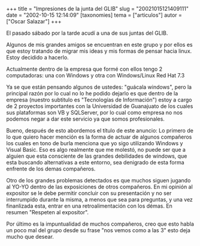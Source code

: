 +++
title = "Impresiones de la junta del GLIB"
slug = "20021015121409111"
date = "2002-10-15 12:14:09"
[taxonomies]
tema = ["articulos"]
autor = ["Oscar Salazar"]
+++

El pasado sábado por la tarde acudí a una de sus juntas del GLIB.

Algunos de mis grandes amigos se encuentran en este grupo y por ellos es
que estoy tratando de migrar mis ideas y mis formas de pensar hacia
linux. Estoy decidido a hacerlo.

<!-- more -->
Actualmente dentro de la empresa que formé con ellos tengo 2
computadoras: una con Windows y otra con Windows/Linux Red Hat 7.3

Ya se que están pensando algunos de ustedes: "guácala windows", pero la
principal razón por lo cual no lo he podido dejarlo es que dentro de la
empresa (nuestro subtitulo es "Tecnologías de Información") estoy a
cargo de 2 proyectos importantes con la Universidad de Guanajuato de los
cuales sus plataformas son VB y SQLServer, por lo cual como empresa no
nos podemos negar a dar este servicio ya que somos profesionales.

Bueno, después de esto abordemos el título de este anuncio: Lo primero
de lo que quiero hacer mención es la forma de actuar de algunos
compañeros los cuales en tono de burla menciona que yo sigo utilizando
Windows y Visual Basic. Eso es algo realmente que me molestó, no puede
ser que a alguien que esta consciente de las grandes debilidades de
windows, que esta buscando alternativas a este entorno, sea denigrado de
esta forma enfrente de los demas compañeros.

Otro de los grandes problemas detectados es que muchos siguen jugando al
YO-YO dentro de las exposiciones de otros compañeros. En mi opinión al
expositor se le debe permitir concluir con su presentación y no ser
interrumpido durante la misma, a menos que sea para preguntas, y una vez
finanlizada esta, entrar en una retroalimentación con los démas. En
resumen "Respeten al expositor".

Por último es la impuntualidad de muchos compañeros, creo que esto habla
un poco mal del grupo desde su frase "nos vemos como a las 3" esto deja
mucho que desear.

